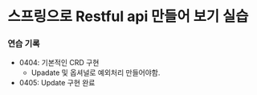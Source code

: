 # 스프링으로 Restful api 만들어 보기 실습
### 연습 기록
- 0404: 기본적인 CRD 구현
  - Upadate 및 옵셔널로 예외처리 만들어야함.
- 0405: Update 구현 완료